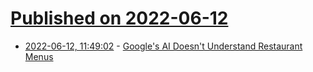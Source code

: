 # [Published on 2022-06-12](index.md)

* [2022-06-12, 11:49:02](https://news.ycombinator.com/item?id=31713801) - [Google's AI Doesn't Understand Restaurant Menus](https://shkspr.mobi/blog/2022/06/googles-ai-doesnt-understand-restaurant-menus/)
